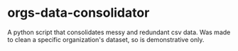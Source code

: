 # orgs-data-consolidator
A python script that consolidates messy and redundant csv data. Was made to clean a specific organization's dataset, so is demonstrative only.
